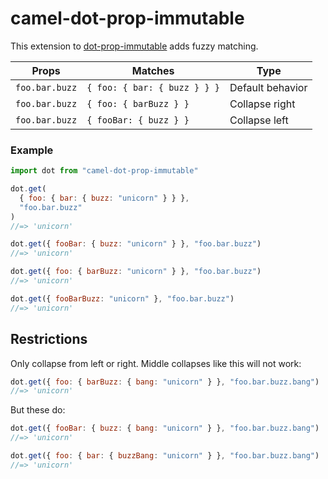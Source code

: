 # camel-dot-prop-immutable

This extension to [dot-prop-immutable](/debitoor/dot-prop-immutable) adds fuzzy matching.

| Props          | Matches                      | Type             |
| -------------- | ---------------------------- | ---------------- |
| `foo.bar.buzz` | `{ foo: { bar: { buzz } } }` | Default behavior |
| `foo.bar.buzz` | `{ foo: { barBuzz } }`       | Collapse right   |
| `foo.bar.buzz` | `{ fooBar: { buzz } }`       | Collapse left    |

### Example

```js
import dot from "camel-dot-prop-immutable"

dot.get(
  { foo: { bar: { buzz: "unicorn" } } },
  "foo.bar.buzz"
)
//=> 'unicorn'

dot.get({ fooBar: { buzz: "unicorn" } }, "foo.bar.buzz")
//=> 'unicorn'

dot.get({ foo: { barBuzz: "unicorn" } }, "foo.bar.buzz")
//=> 'unicorn'

dot.get({ fooBarBuzz: "unicorn" }, "foo.bar.buzz")
//=> 'unicorn'
```

## Restrictions

Only collapse from left or right. Middle collapses like this will not work:

```js
dot.get({ foo: { barBuzz: { bang: "unicorn" } }, "foo.bar.buzz.bang")
//=> 'unicorn'
```

But these do:

```js
dot.get({ fooBar: { buzz: { bang: "unicorn" } }, "foo.bar.buzz.bang")
//=> 'unicorn'

dot.get({ foo: { bar: { buzzBang: "unicorn" } }, "foo.bar.buzz.bang")
//=> 'unicorn'
```
